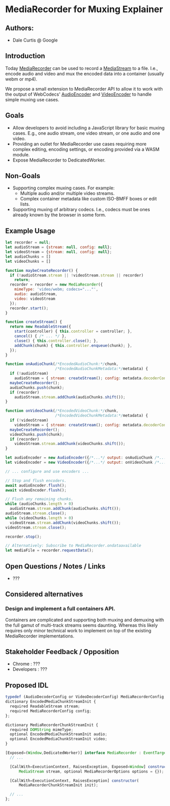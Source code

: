# MediaRecorder for Muxing Explainer

## Authors:

- Dale Curtis @ Google

## Introduction
Today [MediaRecorder](https://developer.mozilla.org/en-US/docs/Web/API/MediaRecorder) can be used to record a [MediaStream](https://developer.mozilla.org/en-US/docs/Web/API/MediaStream) to a file. I.e., encode audio and video and mux the encoded data into a container (usually webm or mp4).

We propose a small extension to MediaRecorder API to allow it to work with the output of WebCodecs' [AudioEncoder](https://developer.mozilla.org/en-US/docs/Web/API/AudioEncoder) and [VideoEncoder](https://developer.mozilla.org/en-US/docs/Web/API/VideoEncoder) to handle simple muxing use cases.


## Goals
* Allow developers to avoid including a JavaScript library for basic muxing cases. E.g., one audio stream, one video stream, or one audio and one video.
* Providing an outlet for MediaRecorder use cases requiring more complex editing, encoding settings, or encoding provided via a WASM module.
* Expose MediaRecorder to DedicatedWorker.


## Non-Goals
* Supporting complex muxing cases. For example:
  * Multiple audio and/or multiple video streams.
  * Complex container metadata like custom ISO-BMFF boxes or edit lists.
* Supporting muxing of arbitrary codecs. I.e., codecs must be ones already known by the browser in some form.


## Example Usage

```Javascript
let recorder = null;
let audioStream = {stream: null, config: null};
let videoStream = {stream: null, config: null};
let audioChunks = []
let videoChunks = []

function maybeCreateRecorder() {
  if (!audioStream.stream || !videoStream.stream || recorder)
    return;
  recorder = recorder = new MediaRecorder({
    mimeType: 'video/webm; codecs="..."',
    audio: audioStream,
    video: videoStream
  });
  recorder.start();
}

function createStream() {
  return new ReadableStream({
    start(controller) { this.controller = controller; },
    cancel() { /* ... */ },
    close() { this.controller.close(); },
    addChunk(chunk) { this.controller.enqueue(chunk); },
  });
}

function onAudioChunk(/*EncodedAudioChunk:*/chunk,
                      /*EncodedAudioChunkMetadata:*/metadata) {
  if (!audioStream)
    audioStream = { stream: createStream(); config: metadata.decoderConfig };
  maybeCreateRecorder();
  audioChunks.push(chunk);
  if (recorder)
    audioStream.stream.addChunk(audioChunks.shift());
}

function onVideoChunk(/*EncodedVideoChunk:*/chunk,
                      /*EncodedVideoChunkMetadata:*/metadata) {
  if (!videoStream)
    videoStream = { stream: createStream(); config: metadata.decoderConfig };
  maybeCreateRecorder();
  videoChunks.push(chunk);
  if (recorder)
    videoStream.stream.addChunk(videoChunks.shift());
}

let audioEncoder = new AudioEncoder({/*...*/ output: onAudioChunk /*...*/ });
let videoEncoder = new VideoEncoder({/*...*/ output: onVideoChunk /*...*/ });

// ... configure and use encoders ...

// Stop and flush encoders.
await audioEncoder.flush();
await videoEncoder.flush();

// Flush any remaining chunks.
while (audioChunks.length > 0)
  audioStream.stream.addChunk(audioChunks.shift());
audioStream.stream.close();
while (videoChunks.length > 0)
  videoStream.stream.addChunk(videoChunks.shift());
videoStream.stream.close();

recorder.stop();

// Alternatively: Subscribe to MediaRecorder.ondataavailable
let mediaFile = recorder.requestData();
```

## Open Questions / Notes / Links
* ???

## Considered alternatives

### Design and implement a full containers API.
Containers are complicated and supporting both muxing and demuxing with the full gamut of multi-track streams seems daunting. Whereas this likely requires only minor technical work to implement on top of the existing MediaRecorder implementations.

## Stakeholder Feedback / Opposition

- Chrome : ???
- Developers : ???

## Proposed IDL

```Javascript
typedef (AudioDecoderConfig or VideoDecoderConfig) MediaRecorderConfig;
dictionary EncodedMediaChunkStreamInit {
  required ReadableStream stream;
  required MediaRecorderConfig config;
};

dictionary MediaRecorderChunkStreamInit {
  required DOMString mimeType;
  optional EncodedMediaChunkStreamInit audio;
  optional EncodedMediaChunkStreamInit video;
}

[Exposed=(Window,DedicatedWorker)] interface MediaRecorder : EventTarget {
  // ...

  [CallWith=ExecutionContext, RaisesException, Exposed=Window] constructor(
      MediaStream stream, optional MediaRecorderOptions options = {});

  [CallWith=ExecutionContext, RaisesException] constructor(
      MediaRecorderChunkStreamInit init);

  // ...
};
```
